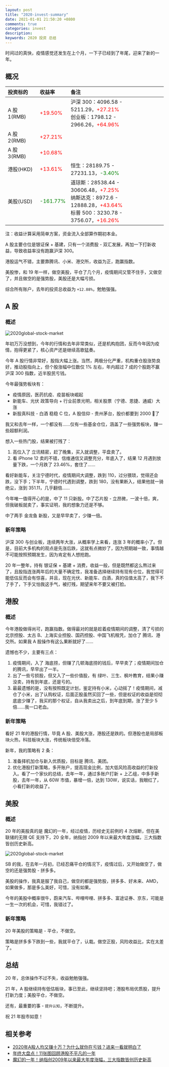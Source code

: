 ```yaml
---
layout: post
title: "2020-invest-summary"
date: 2021-01-01 21:50:20 +0800
comments: true
categories: invest
description: 
keywords: 2020 投资 总结
---
```


时间过的真快，疫情感觉还发生在上个月，一下子已经到了年尾，迎来了新的一年。

## 概况

|投资标的|收益率|备注|
|:--|:--|:--|
|A 股 1(RMB)|<font color="red">+19.50%</font>|沪深 300：4096.58 - 5211.29，<font color="red">+27.21%</font><br>创业板：1798.12 - 2966.26，<font color="red">+64.96%</font>|
|A 股 2(RMB)|<font color="red">+27.21%</font>|
|A 股 3(RMB)|<font color="red">+10.68%</font>||
|港股(HKD)|<font color="red">+13.61%</font>|恒生：28189.75 - 27231.13，<font color="green">-3.40%</font>|
|美股(USD)|<font color="green">-161.77%</font>|道琼斯：28538.44 - 30606.48，<font color="red">+7.25%</font><br>纳斯达克：8972.6 - 12888.28，<font color="red">+43.64%</font><br>标普 500：3230.78 - 3756.07，<font color="red">+16.26%</font>|

注：收益计算采用简单方案，资金流入全部算作期初本金。

A 股主要仓位是银证保 + 基建，只有一个消费股 - 双汇发展，再加一下打新收益，导致收益率没有跑赢沪深 300。

港股运气不错，主要靠腾讯、小米、港交所，收益为正，跑赢指数。

美股惨，和 19 年一样，做空美股，平仓了几个月，疫情期间又管不住手，又做空了，并且做空的是强势股，美股还是大幅亏损。

综合所有账户，去年的投资总收益为 `+12.88%`，勉勉强强。

## A 股
### 概述

![2020global-stock-market](/images/2021-01-01-2020-invest-summary/2020global-stock-market.PNG)

年初万万没想到，今年的行情和去年非常类似，还是机构抱团，反而今年因为疫情，抱得更紧了，核心资产还是继续高歌猛奏。

今年 A 股行情非常好，股指大幅上涨。当然，两极分化严重，机构重仓股涨势良好，推动股指向上，但个股涨幅中位数仅 1% 左右，年内超过 7 成的个股跑不赢沪深 300 指数，近半股民亏钱。

今年最强势板块有：

* 疫情原因，医药抗疫、疫苗板块崛起
* 新能车、光伏 政策导向 + 行业前景光明，相关股票（宁德、恩捷、通威）大涨
* 新股真科技 - 白酒 稳稳 C 位，A 股信仰 - 贵州茅台，股价都要到 2000 了

我又和去年一样，一个都没有……仅有一些基金仓位，涵盖了一些强势板块，赚一些超额利润。

想入一些热门股，结果被打残了：

1. 高位入了 立讯精密，赶了晚集，买入就调整，平盘卖了。
2. 看 iPhone 12 卖的不错，信维通信又调整充分，年底入了，结果 12 月遇到放量下跌，一个月跌了 23.46%，套住了……

看好新能车，关注宁德时代，疫情期间大调整，跌到 110，过分猥琐，觉得还会跌，没下手；下半年，宁德时代遇到调整，跌到 180，没有果断入，结果他就一骑绝尘，涨到 351.11，几乎翻倍……

今年唯一值得开心的是，中了 11 只新股。中了芯片股 - 立昂微，一波十倍，爽，但我破板就卖了，事实证明，我的想象力还是不够。

中了两手 金龙鱼 新股，又是早早卖了，少赚一倍。

### 新年策略

沪深 300 与创业板，连续两年大涨，从概率学上来看，连涨 3 年的概率小了。但是，目前大多机构的观点是先涨后跌，这就有点微妙了，因为预期越一致，事情越不可能按照预期发生，因为肯定有人想抢跑。

20 年一整年，持有 银证保 + 基建 + 消费，收益一般，但是既然都这么熬过来了，且股指连涨两年后的大量不确定性，我准备选择继续持有现有仓位，我觉得可能低估反而会有惊喜，并且，现在光伏、新能车、白酒，真的估值太高了，我下不了手了，下手又怕我这手气，被打残，期望来年不要又被打脸。

## 港股
### 概述

今年港股做得尚可，跑赢指数。做得最对的就是趁着疫情期间的调整，清了亏损的 北京控股、太古 B、上海实业控股、国药控股、中国飞机租凭，加仓了 腾讯、港交所。如果我 A 股操作有这么果断就好了……

遗憾也不少，主要有三点：

1. 疫情期间，入了 海底捞，但赚了几顿海底捞的钱后，早早卖了；疫情期间加仓的腾讯，早早出了一半。
2. 出了一些亏损股，但又入了一些价值股，有 绿叶、三生、枫叶教育，结果小赚没卖，持有到年底，还是亏的。
3. 最最遗憾的是，没有按照既定计划，鉴定持有小米，心动摇了！疫情期间，减仓了小米，出了认购权证，后面正股虽然买回了一些，但是权证的收益是彻彻底底少赚了，我买的那个权证，自从我卖出之后，到年底到期，涨了至少 5 倍……我一口老血。

### 新年策略
看好 21 年的港股行情，毕竟 A 股、美股大涨，港股还是跌的。但港股也是局部板块火热，科技板块大涨，传统板块倍受冷落。

新年，我的策略有 2 条：

1. 准备择机加仓与新入优质股，目标是 腾讯、美团。
2. 优化港股打新策略，多开账户，提高现金比例，加大低风险高收益的打新投入。看了一个家伙的总结，去年一年，通过多账户打新 + 上乙组，中多手新股，去年一年，从 60W 市值，暴增一倍，达到 130W，说实话，我眼红了，小看打新的收益了。

## 美股
### 概述

20 年的美股真的是 魔幻的一年，经过疫情，历经史无前例的 4 次熔断，但在美联储的无限 QE 支持下，20 全年，纳指创 2009 年以来最大年度涨幅，三大指数皆创历史新高。

![2020global-stock-market](/images/2021-01-01-2020-invest-summary/pdd_stock_market.PNG)

SB 的我，在去年一月初，已经忍痛平仓的情况下，疫情过后，又开始做空了，做空的还是强势股 - 拼多多。

美股的操作，我真是服了我自己，做空的都是强势股，拼多多、好未来、AMD，如果做多，那是多么美好，可惜，没有如果。

今年的美股中概率很牛，蔚来汽车、哔哩哔哩、拼多多、富途证券、京东，可能是一生一次的机会，可惜，我错过了。

### 新年策略
20 年美股的策略是 - 平仓，不做空。

策略是拼多多下跌到一些，我就平仓了，认栽。做空正股，风险收益比，实在太差了。

## 总结
20 年，总体操作不过不失，收益勉勉强强。

21 年，A 股继续持有低估板块，事已至此，继续坚持吧；港股布局优质股，提升打新力度；美股平仓，不做空。

还有，最重要的事 - `提升认知`，不断提升。

祝 21 年股市如意！

## 相关参考

* [2020年A股人均又赚十万？为什么就你在亏钱？进来一看就明白了](https://baijiahao.baidu.com/s?id=1687470389829485902)
* [年终大盘点！11张图回顾港股不平凡的一年](https://news.futunn.com/market/143553)
* [魔幻的一年！纳指创2009年以来最大年度涨幅，三大指数皆创历史新高](https://news.futunn.com/market/143549)